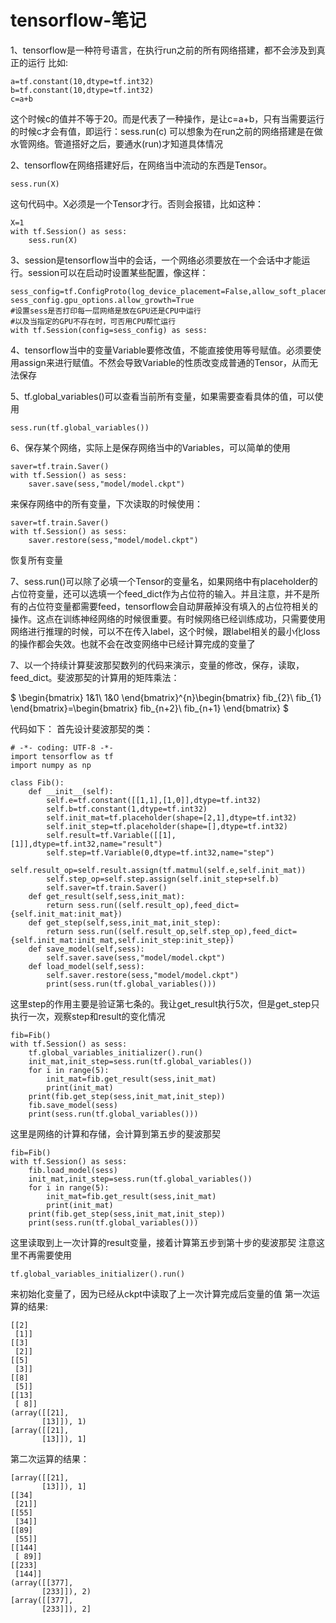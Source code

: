 # tensorflow-笔记

1、tensorflow是一种符号语言，在执行run之前的所有网络搭建，都不会涉及到真正的运行
比如:

	a=tf.constant(10,dtype=tf.int32)
	b=tf.constant(10,dtype=tf.int32)
	c=a+b

这个时候c的值并不等于20。而是代表了一种操作，是让c=a+b，只有当需要运行的时候c才会有值，即运行：sess.run(c)
可以想象为在run之前的网络搭建是在做水管网络。管道搭好之后，要通水(run)才知道具体情况

2、tensorflow在网络搭建好后，在网络当中流动的东西是Tensor。	

	sess.run(X)

这句代码中。X必须是一个Tensor才行。否则会报错，比如这种：

	X=1
	with tf.Session() as sess:
		sess.run(X)

3、session是tensorflow当中的会话，一个网络必须要放在一个会话中才能运行。session可以在启动时设置某些配置，像这样：

	sess_config=tf.ConfigProto(log_device_placement=False,allow_soft_placement=True)
    sess_config.gpu_options.allow_growth=True
	#设置sess是否打印每一层网络是放在GPU还是CPU中运行
	#以及当指定的GPU不存在时，可否用CPU帮忙运行
    with tf.Session(config=sess_config) as sess:

4、tensorflow当中的变量Variable要修改值，不能直接使用等号赋值。必须要使用assign来进行赋值。不然会导致Variable的性质改变成普通的Tensor，从而无法保存

5、tf.global_variables()可以查看当前所有变量，如果需要查看具体的值，可以使用
	
	sess.run(tf.global_variables())

6、保存某个网络，实际上是保存网络当中的Variables，可以简单的使用

	saver=tf.train.Saver()
	with tf.Session() as sess:
		saver.save(sess,"model/model.ckpt")

来保存网络中的所有变量，下次读取的时候使用：
	
	saver=tf.train.Saver()
	with tf.Session() as sess:
		saver.restore(sess,"model/model.ckpt")

恢复所有变量

7、sess.run()可以除了必填一个Tensor的变量名，如果网络中有placeholder的占位符变量，还可以选填一个feed_dict作为占位符的输入。并且注意，并不是所有的占位符变量都需要feed，tensorflow会自动屏蔽掉没有填入的占位符相关的操作。这点在训练神经网络的时候很重要。有时候网络已经训练成功，只需要使用网络进行推理的时候，可以不在传入label，这个时候，跟label相关的最小化loss的操作都会失效。也就不会在改变网络中已经计算完成的变量了

7、以一个持续计算斐波那契数列的代码来演示，变量的修改，保存，读取，feed_dict。斐波那契的计算用的矩阵乘法：

$
\begin{bmatrix}
1&1\\ 
1&0
\end{bmatrix}^{n}\begin{bmatrix}
fib_{2}\\ 
fib_{1}
\end{bmatrix}=\begin{bmatrix}
fib_{n+2}\\ 
fib_{n+1}
\end{bmatrix}
$

代码如下：
首先设计斐波那契的类：

	# -*- coding: UTF-8 -*-
	import tensorflow as tf
	import numpy as np

	class Fib():
	    def __init__(self):
	        self.e=tf.constant([[1,1],[1,0]],dtype=tf.int32)
	        self.b=tf.constant(1,dtype=tf.int32)
	        self.init_mat=tf.placeholder(shape=[2,1],dtype=tf.int32)
	        self.init_step=tf.placeholder(shape=[],dtype=tf.int32)
	        self.result=tf.Variable([[1],[1]],dtype=tf.int32,name="result")
	        self.step=tf.Variable(0,dtype=tf.int32,name="step")
	        self.result_op=self.result.assign(tf.matmul(self.e,self.init_mat))
	        self.step_op=self.step.assign(self.init_step+self.b)
	        self.saver=tf.train.Saver()
	    def get_result(self,sess,init_mat):
	        return sess.run((self.result_op),feed_dict={self.init_mat:init_mat})
	    def get_step(self,sess,init_mat,init_step):
	        return sess.run((self.result_op,self.step_op),feed_dict={self.init_mat:init_mat,self.init_step:init_step})
	    def save_model(self,sess):
	        self.saver.save(sess,"model/model.ckpt")
	    def load_model(self,sess):
	        self.saver.restore(sess,"model/model.ckpt")
	        print(sess.run(tf.global_variables()))

这里step的作用主要是验证第七条的。我让get_result执行5次，但是get_step只执行一次，观察step和result的变化情况

	fib=Fib()
	with tf.Session() as sess:
	    tf.global_variables_initializer().run()
	    init_mat,init_step=sess.run(tf.global_variables())
	    for i in range(5):
	        init_mat=fib.get_result(sess,init_mat)
	        print(init_mat)
	    print(fib.get_step(sess,init_mat,init_step))
	    fib.save_model(sess)
	    print(sess.run(tf.global_variables()))

这里是网络的计算和存储，会计算到第五步的斐波那契

	fib=Fib()
	with tf.Session() as sess:
	    fib.load_model(sess)
	    init_mat,init_step=sess.run(tf.global_variables())
	    for i in range(5):
	        init_mat=fib.get_result(sess,init_mat)
	        print(init_mat)
	    print(fib.get_step(sess,init_mat,init_step))
	    print(sess.run(tf.global_variables()))

这里读取到上一次计算的result变量，接着计算第五步到第十步的斐波那契
注意这里不再需要使用

	tf.global_variables_initializer().run()

来初始化变量了，因为已经从ckpt中读取了上一次计算完成后变量的值
第一次运算的结果:

	[[2]
	 [1]]
	[[3]
	 [2]]
	[[5]
	 [3]]
	[[8]
	 [5]]
	[[13]
	 [ 8]]
	(array([[21],
	       [13]]), 1)
	[array([[21],
	       [13]]), 1]

第二次运算的结果：

	[array([[21],
	       [13]]), 1]
	[[34]
	 [21]]
	[[55]
	 [34]]
	[[89]
	 [55]]
	[[144]
	 [ 89]]
	[[233]
	 [144]]
	(array([[377],
	       [233]]), 2)
	[array([[377],
	       [233]]), 2]

